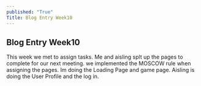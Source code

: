 ```yaml
---
published: "True"
Title: Blog Entry Week10
---
```


## Blog Entry Week10

This week we met to assign tasks. Me and aisling splt up the pages to complete for our next meeting. we implemented the MOSCOW rule when assigning the pages. Im doing the Loading Page and game page. Aisling is doing the User Profile  and the log in. 	 